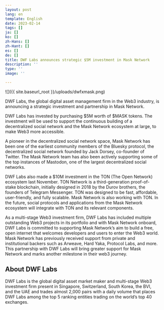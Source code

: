 ```yaml
---
layout: post
lang: en
template: English
date: 2023-02-14
tags: []
ja: []
ko: []
zh-Hans: []
zh-Hant: []
es: []
de: []
title: DWF Labs announces strategic $5M investment in Mask Network
description: ''
type: ''
image: ''

---
```

![]({{ site.baseurl_root }}/uploads/dwfxmask.png)

DWF Labs, the global digital asset management firm in the Web3 industry, is announcing a strategic investment and partnership in Mask Network.

DWF Labs has invested by purchasing $5M worth of $MASK tokens. The investment will be used to support the continuous building of a decentralized social network and the Mask Network ecosystem at large, to make Web3 more accessible.

A pioneer in the decentralized social network space, Mask Network has been one of the earliest community members of the Bluesky protocol, the decentralized social network founded by Jack Dorsey, co-founder of Twitter. The Mask Network team has also been actively supporting some of the top instances of Mastodon, one of the largest decentralized social networks.

DWF Labs also made a $10M investment in the TON (The Open Network) ecosystem last November. TON Network is a third-generation proof-of-stake blockchain, initially designed in 2018 by the Durov brothers, the founders of Telegram Messenger. TON was designed to be fast, affordable, user-friendly, and fully scalable. Mask Network is also working with TON. In the future, social protocols and applications from the Mask Network ecosystem will integrate with TON and its relevant components.

As a multi-stage Web3 investment firm, DWF Labs has included multiple outstanding Web3 projects in its portfolio and with Mask Network onboard, DWF Labs is committed to supporting Mask Network’s aim to build a free, open internet that welcomes developers and users to enter the Web3 world. Mask Network has previously received support from private and institutional backers such as Arweave, Hard Yaka, Protocol Labs, and more. This partnership with DWF Labs will bring greater support for Mask Network and marks another milestone in their web3 journey.

## **About DWF Labs**

DWF Labs is the global digital asset market maker and multi-stage Web3 investment firm present in Singapore, Switzerland, South Korea, the BVI, and the UAE and trades almost 2,000 pairs with a daily volume that places DWF Labs among the top 5 ranking entities trading on the world’s top 40 exchanges.